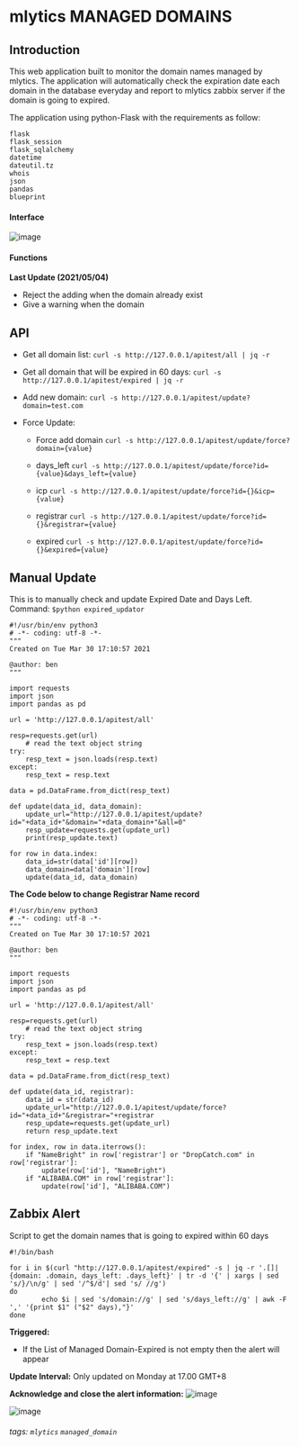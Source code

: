 # mlytics MANAGED DOMAINS
## Introduction

This web application built to monitor the domain names managed by mlytics. The application will automatically check the expiration date each domain in the database everyday and report to mlytics zabbix server if the domain is going to expired. 

The application using python-Flask with the requirements as follow:
```gherkin=
flask
flask_session
flask_sqlalchemy
datetime
dateutil.tz
whois
json
pandas
blueprint
```

#### Interface
![image](https://user-images.githubusercontent.com/83798223/117439265-3c1ca500-af65-11eb-9b8c-0509a3014968.png)

#### Functions 
**Last Update (2021/05/04)**
* Reject the adding when the domain already exist
* Give a warning when the domain 

API
---

* Get all domain list: 
`curl -s http://127.0.0.1/apitest/all | jq -r` 

* Get all domain that will be expired in 60 days: 
`curl -s http://127.0.0.1/apitest/expired | jq -r` 

* Add new domain:
`curl -s http://127.0.0.1/apitest/update?domain=test.com`

* Force Update:
    * Force add domain 
`curl -s http://127.0.0.1/apitest/update/force?domain={value}`

    * days_left 
`curl -s http://127.0.0.1/apitest/update/force?id={value}&days_left={value}`

    * icp 
`curl -s http://127.0.0.1/apitest/update/force?id={}&icp={value}`

    * registrar 
`curl -s http://127.0.0.1/apitest/update/force?id={}&registrar={value}`

    * expired 
`curl -s http://127.0.0.1/apitest/update/force?id={}&expired={value}`

Manual Update
---

This is to manually check and update Expired Date and Days Left. 
Command: `$python expired_updator`
```gherkin=
#!/usr/bin/env python3
# -*- coding: utf-8 -*-
"""
Created on Tue Mar 30 17:10:57 2021

@author: ben
"""

import requests
import json
import pandas as pd

url = 'http://127.0.0.1/apitest/all'

resp=requests.get(url)
    # read the text object string
try:
    resp_text = json.loads(resp.text)
except:
    resp_text = resp.text
    
data = pd.DataFrame.from_dict(resp_text)

def update(data_id, data_domain):
    update_url="http://127.0.0.1/apitest/update?id="+data_id+"&domain="+data_domain+"&all=0"
    resp_update=requests.get(update_url)
    print(resp_update.text)

for row in data.index:
    data_id=str(data['id'][row])
    data_domain=data['domain'][row]
    update(data_id, data_domain)
```
**The Code below to change Registrar Name record**
```gherkin=
#!/usr/bin/env python3
# -*- coding: utf-8 -*-
"""
Created on Tue Mar 30 17:10:57 2021

@author: ben
"""

import requests
import json
import pandas as pd

url = 'http://127.0.0.1/apitest/all'

resp=requests.get(url)
    # read the text object string
try:
    resp_text = json.loads(resp.text)
except:
    resp_text = resp.text
    
data = pd.DataFrame.from_dict(resp_text)

def update(data_id, registrar):
    data_id = str(data_id)
    update_url="http://127.0.0.1/apitest/update/force?id="+data_id+"&registrar="+registrar
    resp_update=requests.get(update_url)
    return resp_update.text

for index, row in data.iterrows():
    if "NameBright" in row['registrar'] or "DropCatch.com" in row['registrar']:
        update(row['id'], "NameBright")
    if "ALIBABA.COM" in row['registrar']:
        update(row['id'], "ALIBABA.COM")
```

Zabbix Alert
---
Script to get the domain names that is going to expired within 60 days
```gherkin=bash
#!/bin/bash

for i in $(curl "http://127.0.0.1/apitest/expired" -s | jq -r '.[]| {domain: .domain, days_left: .days_left}' | tr -d '{' | xargs | sed 's/}/\n/g' | sed '/^$/d'| sed 's/ //g')
do
        echo $i | sed 's/domain://g' | sed 's/days_left://g' | awk -F ',' '{print $1" ("$2" days),"}'
done
```




**Triggered:** 
* If the List of Managed Domain-Expired is not empty then the alert will appear

**Update Interval:** Only updated on Monday at 17.00 GMT+8




**Acknowledge and close the alert information:**
![image](https://user-images.githubusercontent.com/83798223/117440543-c6193d80-af66-11eb-8f9a-0102ff07f451.png)

![image](https://user-images.githubusercontent.com/83798223/117440483-ada92300-af66-11eb-98e4-c0e245161d6f.png)

###### tags: `mlytics` `managed_domain`
